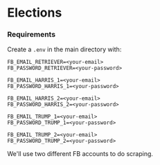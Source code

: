 # Elections
### Requirements
Create a `.env` in the main directory with:
```env
FB_EMAIL_RETRIEVER=<your-email>
FB_PASSWORD_RETRIEVER=<your-password>

FB_EMAIL_HARRIS_1=<your-email>
FB_PASSWORD_HARRIS_1=<your-password>

FB_EMAIL_HARRIS_2=<your-email>
FB_PASSWORD_HARRIS_2=<your-password>

FB_EMAIL_TRUMP_1=<your-email>
FB_PASSWORD_TRUMP_1=<your-password>

FB_EMAIL_TRUMP_2=<your-email>
FB_PASSWORD_TRUMP_2=<your-password>
```
We'll use two different FB accounts to do scraping.
